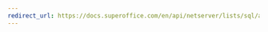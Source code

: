 ```yaml
---
redirect_url: https://docs.superoffice.com/en/api/netserver/lists/sql/add-list-item-sql.html
---
```

